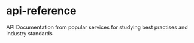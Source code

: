 # api-reference
API Documentation from popular services for studying best practises and industry standards
